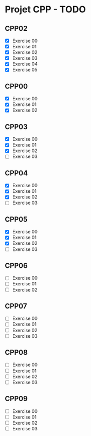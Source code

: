 # Projet CPP - TODO

## CPP02
- [x] Exercise 00
- [x] Exercise 01
- [x] Exercise 02
- [x] Exercise 03
- [x] Exercise 04
- [x] Exercise 05

## CPP00
- [x] Exercise 00
- [x] Exercise 01
- [x] Exercise 02

## CPP03
- [x] Exercise 00
- [x] Exercise 01
- [x] Exercise 02
- [ ] Exercise 03

## CPP04
- [x] Exercise 00
- [x] Exercise 01
- [x] Exercise 02
- [ ] Exercise 03

## CPP05
- [x] Exercise 00
- [x] Exercise 01
- [x] Exercise 02
- [ ] Exercise 03

## CPP06
- [ ] Exercise 00
- [ ] Exercise 01
- [ ] Exercise 02

## CPP07
- [ ] Exercise 00
- [ ] Exercise 01
- [ ] Exercise 02
- [ ] Exercise 03

## CPP08
- [ ] Exercise 00
- [ ] Exercise 01
- [ ] Exercise 02
- [ ] Exercise 03

## CPP09
- [ ] Exercise 00
- [ ] Exercise 01
- [ ] Exercise 02
- [ ] Exercise 03
